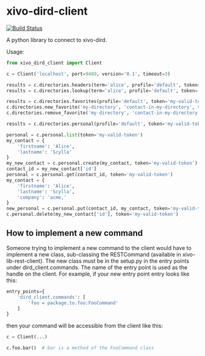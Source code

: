 # xivo-dird-client

[![Build Status](https://travis-ci.org/xivo-pbx/xivo-dird-client.svg?branch=master)](https://travis-ci.org/xivo-pbx/xivo-dird-client)

A python library to connect to xivo-dird.

Usage:

```python
from xivo_dird_client import Client

c = Client('localhost', port=9489, version='0.1', timeout=3)

results = c.directories.headers(term='alice', profile='default', token='my-valid-token')
results = c.directories.lookup(term='alice', profile='default', token='my-valid-token')

results = c.directories.favorites(profile='default', token='my-valid-token')
c.directories.new_favorite('my-directory', 'contact-in-my-directory', token='my-valid-token')
c.directories.remove_favorite('my-directory', 'contact-in-my-directory', token='my-valid-token')

results = c.directories.personal(profile='default', token='my-valid-token')

personal = c.personal.list(token='my-valid-token')
my_contact = {
    'firstname': 'Alice',
    'lastname': 'Scylla'
}
my_new_contact = c.personal.create(my_contact, token='my-valid-token')
contact_id = my_new_contact['id']
personal = c.personal.get(contact_id, token='my-valid-token')
my_contact = {
    'firstname': 'Alice',
    'lastname': 'Scylla',
    'company': 'acme,'
}
new_personal = c.personal.put(contact_id, my_contact, token='my-valid-token')
c.personal.delete(my_new_contact['id'], token='my-valid-token')
```


## How to implement a new command

Someone trying to implement a new command to the client would have to implement
a new class, sub-classing the RESTCommand (available in
xivo-lib-rest-client). The new class must be in the setup.py in the entry points
under dird_client.commands. The name of the entry point is used as the handle on
the client. For example, if your new entry point entry looks like this:

```python
entry_points={
    'dird_client.commands': [
        'foo = package.to.foo:FooCommand'
    ]
}
```

then your command will be accessible from the client like this:

```python
c = Client(...)

c.foo.bar()  # bar is a method of the FooCommand class
```
